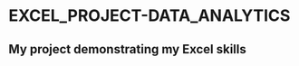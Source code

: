 # EXCEL_PROJECT-DATA_ANALYTICS
My project demonstrating my Excel skills 
--------------------------------------------------------------------------------------------------------------------------
